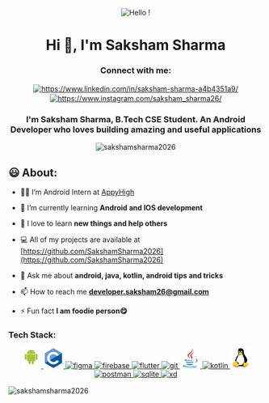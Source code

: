 <p align="center"> <img src="https://media-exp1.licdn.com/dms/image/C4E16AQFGrbG08gm01Q/profile-displaybackgroundimage-shrink_350_1400/0/1617468533669?e=1644451200&v=beta&t=s11is4xKd-AaVsD664S_Cf_iDTKdHRh00d1tTTJMp68" height="200" alt="Hello !" /> </p>

<h1 align="center">Hi 👋, I'm Saksham Sharma</h1>
<h3 align="center">Connect with me:</h3>
<p align="center">
<a href="https://linkedin.com/in/https://www.linkedin.com/in/saksham-sharma-a4b4351a9/" target="blank"><img align="center" src="https://raw.githubusercontent.com/rahuldkjain/github-profile-readme-generator/master/src/images/icons/Social/linked-in-alt.svg" alt="https://www.linkedin.com/in/saksham-sharma-a4b4351a9/" height="30" width="40" /></a>
<a href="https://instagram.com/https://www.instagram.com/saksham_sharma26/" target="blank"><img align="center" src="https://raw.githubusercontent.com/rahuldkjain/github-profile-readme-generator/master/src/images/icons/Social/instagram.svg" alt="https://www.instagram.com/saksham_sharma26/" height="30" width="40" /></a>
</p>
<h3 align="center">I'm Saksham Sharma, B.Tech CSE Student. An Android Developer who loves building amazing and useful applications</h3>

<p align="center"> <img src="https://komarev.com/ghpvc/?username=sakshamsharma2026&label=Profile%20views&color=0e75b6&style=flat" alt="sakshamsharma2026" /> </p>



<h2 align="left">😃 About:</h2>

- 👨‍💻 I’m Android Intern at [AppyHigh](https://www.appyhigh.com/)

- 🌱 I’m currently learning **Android and IOS development**

- 🤝 I love to learn **new things and help others**

- 💻 All of my projects are available at [https://github.com/SakshamSharma2026](https://github.com/SakshamSharma2026)

- 💬 Ask me about **android, java, kotlin, android tips and tricks**

- 📫 How to reach me **developer.saksham26@gmail.com**

- ⚡ Fun fact **I am foodie person😋**

<h3 align="left">Tech Stack:</h3>

<p align="center"> <a href="https://developer.android.com" target="_blank" rel="noreferrer"> <img src="https://raw.githubusercontent.com/devicons/devicon/master/icons/android/android-original-wordmark.svg" alt="android" width="40" height="40"/> </a> <a href="https://www.cprogramming.com/" target="_blank" rel="noreferrer"> <img src="https://raw.githubusercontent.com/devicons/devicon/master/icons/c/c-original.svg" alt="c" width="40" height="40"/> </a> <a href="https://www.figma.com/" target="_blank" rel="noreferrer"> <img src="https://www.vectorlogo.zone/logos/figma/figma-icon.svg" alt="figma" width="40" height="40"/> </a> <a href="https://firebase.google.com/" target="_blank" rel="noreferrer"> <img src="https://www.vectorlogo.zone/logos/firebase/firebase-icon.svg" alt="firebase" width="40" height="40"/> </a> <a href="https://flutter.dev" target="_blank" rel="noreferrer"> <img src="https://www.vectorlogo.zone/logos/flutterio/flutterio-icon.svg" alt="flutter" width="40" height="40"/> </a> <a href="https://git-scm.com/" target="_blank" rel="noreferrer"> <img src="https://www.vectorlogo.zone/logos/git-scm/git-scm-icon.svg" alt="git" width="40" height="40"/> </a> <a href="https://www.java.com" target="_blank" rel="noreferrer"> <img src="https://raw.githubusercontent.com/devicons/devicon/master/icons/java/java-original.svg" alt="java" width="40" height="40"/> </a> <a href="https://kotlinlang.org" target="_blank" rel="noreferrer"> <img src="https://www.vectorlogo.zone/logos/kotlinlang/kotlinlang-icon.svg" alt="kotlin" width="40" height="40"/> </a> <a href="https://www.linux.org/" target="_blank" rel="noreferrer"> <img src="https://raw.githubusercontent.com/devicons/devicon/master/icons/linux/linux-original.svg" alt="linux" width="40" height="40"/> </a> <a href="https://postman.com" target="_blank" rel="noreferrer"> <img src="https://www.vectorlogo.zone/logos/getpostman/getpostman-icon.svg" alt="postman" width="40" height="40"/> </a> <a href="https://www.sqlite.org/" target="_blank" rel="noreferrer"> <img src="https://www.vectorlogo.zone/logos/sqlite/sqlite-icon.svg" alt="sqlite" width="40" height="40"/> </a> <a href="https://www.adobe.com/products/xd.html" target="_blank" rel="noreferrer"> <img src="https://cdn.worldvectorlogo.com/logos/adobe-xd.svg" alt="xd" width="40" height="40"/> </a> </p>

<p><img align="center" src="https://github-readme-stats.vercel.app/api/top-langs?username=sakshamsharma2026&show_icons=true&locale=en&layout=compact" alt="sakshamsharma2026" /></p>

